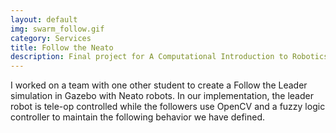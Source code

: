 ```yaml
---
layout: default
img: swarm_follow.gif
category: Services
title: Follow the Neato
description: Final project for A Computational Introduction to Robotics
---
```


I worked on a team with one other student to create a Follow the Leader simulation in Gazebo with Neato robots. In our implementation, the leader robot is tele-op controlled while the followers use OpenCV and a fuzzy logic controller to maintain the following behavior we have defined. 